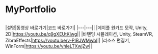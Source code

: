 # MyPortfolio

##
|설명|동영상 바로가기|코드 바로가기|
|---|---||
|메이플 원카드 모작, Unity, 2D|<https://youtu.be/q9gXEUtKlwg>||
|바텐딩 시뮬레이션, Unity, SteamVR, ZibraEffects|<https://youtu.be/y-PIBJWMwbI>||
|리소스 편집기, WinForm|<https://youtu.be/vhleLTXwjZw>||

